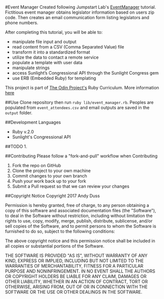 #Event Manager
Created following Jumpstart Lab's [EventManager](http://tutorials.jumpstartlab.com/projects/eventmanager.html) tutorial.
Fictitious event manager obtains legislator information based on users zip code. Then creates an email communication form listing legislators and phone numbers.

After completing this tutorial, you will be able to:

* manipulate file input and output
* read content from a CSV (Comma Separated Value) file
* transform it into a standardized format
* utilize the data to contact a remote service
* populate a template with user data
* manipulate strings
* access Sunlight’s Congressional API through the Sunlight Congress gem
* use ERB (Embedded Ruby) for templating

This project is part of [The Odin Project's](http://www.theodinproject.com) Ruby Curriculum. More information [here](http://www.theodinproject.com/courses/ruby-programming/lessons/file-i-o-and-serialization)

##Use
Clone repository then run `ruby lib/event_manager.rb`. Peoples are populated from `event_attendees.csv` and email outputs are saved in the `output` folder.

##Development Languages
* Ruby v.2.0
* Sunlight's Congressional API

##TODO
1. 

##Contributing
Please follow a "fork-and-pull" workflow when Contributing

1. Fork the repo on GitHub
2. Clone the project to your own machine
3. Commit changes to your own branch
4. Push your work back up to your fork
5. Submit a Pull request so that we can review your changes

##Copyright Notice
Copyright 2017 Andy Duss

Permission is hereby granted, free of charge, to any person obtaining a copy of this software and associated documentation files (the "Software"), to deal in the Software without restriction, including without limitation the rights to use, copy, modify, merge, publish, distribute, sublicense, and/or sell copies of the Software, and to permit persons to whom the Software is furnished to do so, subject to the following conditions:

The above copyright notice and this permission notice shall be included in all copies or substantial portions of the Software.

THE SOFTWARE IS PROVIDED "AS IS", WITHOUT WARRANTY OF ANY KIND, EXPRESS OR IMPLIED, INCLUDING BUT NOT LIMITED TO THE WARRANTIES OF MERCHANTABILITY, FITNESS FOR A PARTICULAR PURPOSE AND NONINFRINGEMENT. IN NO EVENT SHALL THE AUTHORS OR COPYRIGHT HOLDERS BE LIABLE FOR ANY CLAIM, DAMAGES OR OTHER LIABILITY, WHETHER IN AN ACTION OF CONTRACT, TORT OR OTHERWISE, ARISING FROM, OUT OF OR IN CONNECTION WITH THE SOFTWARE OR THE USE OR OTHER DEALINGS IN THE SOFTWARE.